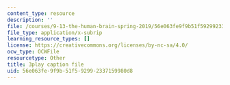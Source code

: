 ```yaml
---
content_type: resource
description: ''
file: /courses/9-13-the-human-brain-spring-2019/56e063fe9f9b51f592992337159980d8_W2PY6z1Wddg.vtt
file_type: application/x-subrip
learning_resource_types: []
license: https://creativecommons.org/licenses/by-nc-sa/4.0/
ocw_type: OCWFile
resourcetype: Other
title: 3play caption file
uid: 56e063fe-9f9b-51f5-9299-2337159980d8
---
```

